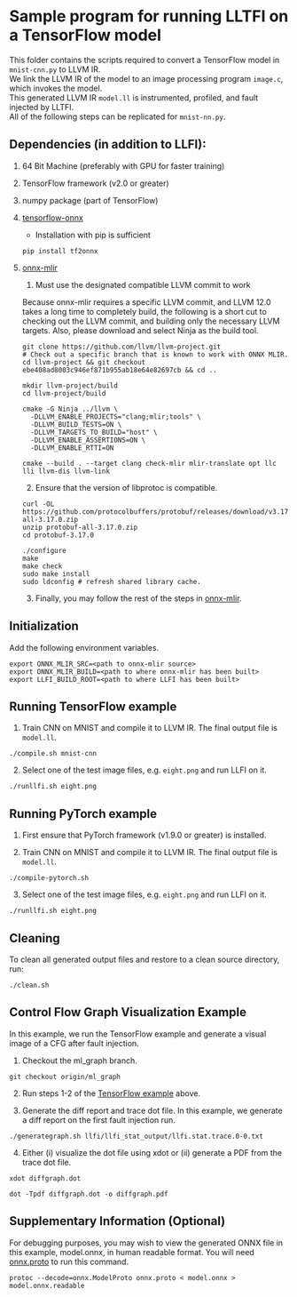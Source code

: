 # Sample program for running LLTFI on a TensorFlow model

This folder contains the scripts required to convert a TensorFlow model in `mnist-cnn.py` to LLVM IR.\
We link the LLVM IR of the model to an image processing program `image.c`, which invokes the model.\
This generated LLVM IR `model.ll` is instrumented, profiled, and fault injected by LLTFI.\
All of the following steps can be replicated for `mnist-nn.py`.

Dependencies (in addition to LLFI):
---
1. 64 Bit Machine (preferably with GPU for faster training)
2. TensorFlow framework (v2.0 or greater)
3. numpy package (part of TensorFlow)
4. [tensorflow-onnx](https://github.com/onnx/tensorflow-onnx)
   - Installation with pip is sufficient
   ```
   pip install tf2onnx
   ```
5. [onnx-mlir](https://github.com/onnx/onnx-mlir)
   1. Must use the designated compatible LLVM commit to work
   
    Because onnx-mlir requires a specific LLVM commit, and LLVM 12.0 takes a long time to completely build,
    the following is a short cut to checking out the LLVM commit, and building only the necessary LLVM targets.
    Also, please download and select Ninja as the build tool.

    ```
    git clone https://github.com/llvm/llvm-project.git
    # Check out a specific branch that is known to work with ONNX MLIR.
    cd llvm-project && git checkout ebe408ad8003c946ef871b955ab18e64e82697cb && cd ..
    ```
    ```
    mkdir llvm-project/build
    cd llvm-project/build
    
    cmake -G Ninja ../llvm \
      -DLLVM_ENABLE_PROJECTS="clang;mlir;tools" \
      -DLLVM_BUILD_TESTS=ON \
      -DLLVM_TARGETS_TO_BUILD="host" \
      -DLLVM_ENABLE_ASSERTIONS=ON \
      -DLLVM_ENABLE_RTTI=ON
    
    cmake --build . --target clang check-mlir mlir-translate opt llc lli llvm-dis llvm-link
    ```

    2. Ensure that the version of libprotoc is compatible.
    ```
    curl -OL https://github.com/protocolbuffers/protobuf/releases/download/v3.17.0/protobuf-all-3.17.0.zip
    unzip protobuf-all-3.17.0.zip
    cd protobuf-3.17.0
    
    ./configure
    make
    make check
    sudo make install
    sudo ldconfig # refresh shared library cache.
    ```

    3. Finally, you may follow the rest of the steps in [onnx-mlir](https://github.com/onnx/onnx-mlir). 


Initialization
---
Add the following environment variables.
```
export ONNX_MLIR_SRC=<path to onnx-mlir source>
export ONNX_MLIR_BUILD=<path to where onnx-mlir has been built>
export LLFI_BUILD_ROOT=<path to where LLFI has been built>
```


Running TensorFlow example
---
1. Train CNN on MNIST and compile it to LLVM IR. The final output file is `model.ll`.
```
./compile.sh mnist-cnn
```

2. Select one of the test image files, e.g. `eight.png` and run LLFI on it.
```
./runllfi.sh eight.png
```


Running PyTorch example
---

1. First ensure that PyTorch framework (v1.9.0 or greater) is installed.

2. Train CNN on MNIST and compile it to LLVM IR. The final output file is `model.ll`.
```
./compile-pytorch.sh
```

3. Select one of the test image files, e.g. `eight.png` and run LLFI on it.
```
./runllfi.sh eight.png
```


Cleaning
---
To clean all generated output files and restore to a clean source directory, run:

```
./clean.sh
```

Control Flow Graph Visualization Example
---
In this example, we run the TensorFlow example and generate a visual image of a CFG after fault injection.

1. Checkout the ml_graph branch.
```
git checkout origin/ml_graph
```

2. Run steps 1-2 of the [TensorFlow example](#running-tensorflow-example) above.

3. Generate the diff report and trace dot file. In this example, we generate a diff report on the first fault injection run.
```
./generategraph.sh llfi/llfi_stat_output/llfi.stat.trace.0-0.txt
```

4. Either (i) visualize the dot file using xdot or (ii) generate a PDF from the trace dot file.
```
xdot diffgraph.dot
```
```
dot -Tpdf diffgraph.dot -o diffgraph.pdf
```

Supplementary Information (Optional)
---

For debugging purposes, you may wish to view the generated ONNX file in this example, model.onnx, in human readable format.
You will need [onnx.proto](https://github.com/onnx/onnx/blob/master/onnx/onnx.proto) to run this command.
```
protoc --decode=onnx.ModelProto onnx.proto < model.onnx > model.onnx.readable
```

